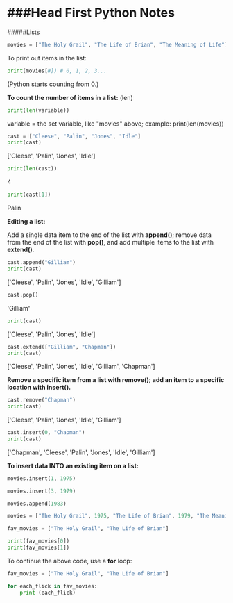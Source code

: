 ###Head First Python Notes 
======


#####Lists

```python
movies = ["The Holy Grail", "The Life of Brian", "The Meaning of Life"]
```

To print out items in the list: 

```python
print(movies[#]) # 0, 1, 2, 3...
```
(Python starts counting from 0.)

**To count the number of items in a list:**
(len)
```python
print(len(variable))
```
variable = the set variable, like "movies" above; example: print(len(movies))

```python
cast = ["Cleese", "Palin", "Jones", "Idle"]
print(cast)
```
['Cleese', 'Palin', 'Jones', 'Idle']

```python
print(len(cast))
```
4

```python
print(cast[1])
```
Palin

**Editing a list:**

Add a single data item to the end of the list with **append()**; remove data from the end of the list with **pop()**, and add multiple items to the list with **extend()**.

```python
cast.append("Gilliam")
print(cast)
```
['Cleese', 'Palin', 'Jones', 'Idle', 'Gilliam']

```python
cast.pop()
```
'Gilliam'

```python
print(cast) 
```
['Cleese', 'Palin', 'Jones', 'Idle'] 

```python
cast.extend(["Gilliam", "Chapman"]) 
print(cast)
```
['Cleese', 'Palin', 'Jones', 'Idle', 'Gilliam', 'Chapman']

**Remove a specific item from a list with remove(); add an item to a specific location with insert().**

```python
cast.remove("Chapman")
print(cast) 
```
['Cleese', 'Palin', 'Jones', 'Idle', 'Gilliam']
```python
cast.insert(0, "Chapman")
print(cast) 
```
['Chapman', 'Cleese', 'Palin', 'Jones', 'Idle', 'Gilliam']

**To insert data INTO an existing item on a list:**

```python
movies.insert(1, 1975)

movies.insert(3, 1979)

movies.append(1983)
```

```python
movies = ["The Holy Grail", 1975, "The Life of Brian", 1979, "The Meaning of Life", 1983]
```

```python
fav_movies = ["The Holy Grail", "The Life of Brian"]

print(fav_movies[0])
print(fav_movies[1])
```
To continue the above code, use a **for** loop:

```python
fav_movies = ["The Holy Grail", "The Life of Brian"]

for each_flick in fav_movies: 
    print (each_flick)
```


